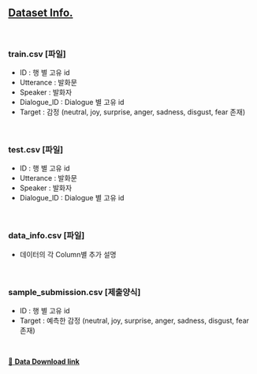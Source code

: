 ## <a href="https://dacon.io/competitions/official/236027/data" target="_blank">Dataset Info.</a>

<br>

### train.csv [파일]
- ID : 행 별 고유 id
- Utterance : 발화문 
- Speaker : 발화자
- Dialogue_ID : Dialogue 별 고유 id
- Target : 감정 (neutral, joy, surprise, anger, sadness, disgust, fear 존재)

<br>

### test.csv [파일]
- ID : 행 별 고유 id
- Utterance : 발화문 
- Speaker : 발화자
- Dialogue_ID : Dialogue 별 고유 id

<br>

### data_info.csv [파일] 
- 데이터의 각 Column별 추가 설명

<br>

### sample_submission.csv [제출양식]
- ID : 행 별 고유 id
- Target : 예측한 감정 (neutral, joy, surprise, anger, sadness, disgust, fear 존재)

<br>

<a href="https://drive.google.com/file/d/1-QNs8sk5X3u_1rK-dv5ESgQIt0ZDQSwY/view" target="_blank">💾 **Data Download link**</a>